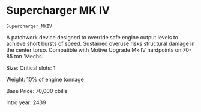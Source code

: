 # Supercharger MK IV

`Supercharger_MKIV`

A patchwork device designed to override safe engine output levels to achieve short bursts of speed. Sustained overuse risks structural damage in the center torso. Compatible with Motive Upgrade Mk IV hardpoints on 70-85 ton 'Mechs.

Size: Critical slots: 1

Weight: 10% of engine tonnage

Base Price: 70,000 cbills

Intro year: 2439

